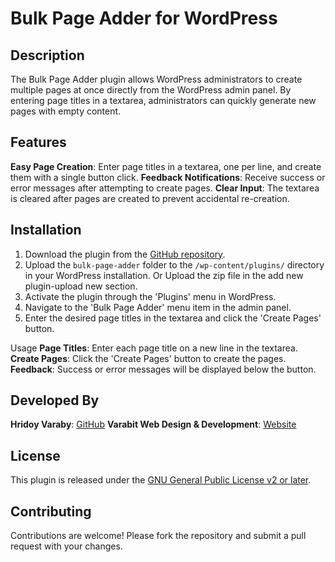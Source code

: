 # Bulk Page Adder for WordPress

## Description
The Bulk Page Adder plugin allows WordPress administrators to create multiple pages at once directly from the WordPress admin panel. By entering page titles in a textarea, administrators can quickly generate new pages with empty content.

## Features
**Easy Page Creation**: Enter page titles in a textarea, one per line, and create them with a single button click.
**Feedback Notifications**: Receive success or error messages after attempting to create pages.
**Clear Input**: The textarea is cleared after pages are created to prevent accidental re-creation.

## Installation
1. Download the plugin from the [GitHub repository](https://github.com/HridoyVaraby/bulk-page-adder).
2. Upload the `bulk-page-adder` folder to the `/wp-content/plugins/` directory in your WordPress installation. Or Upload the zip file in the add new plugin-upload new section. 
3. Activate the plugin through the 'Plugins' menu in WordPress.
4. Navigate to the 'Bulk Page Adder' menu item in the admin panel.
5. Enter the desired page titles in the textarea and click the 'Create Pages' button.

Usage
**Page Titles**: Enter each page title on a new line in the textarea.
**Create Pages**: Click the 'Create Pages' button to create the pages.
**Feedback**: Success or error messages will be displayed below the button.

## Developed By
**Hridoy Varaby**: [GitHub](https://github.com/HridoyVaraby)
**Varabit Web Design & Development**: [Website](https://varabit.com)

## License
This plugin is released under the [GNU General Public License v2 or later](http://www.gnu.org/licenses/gpl-2.0.html).

## Contributing
Contributions are welcome! Please fork the repository and submit a pull request with your changes.
